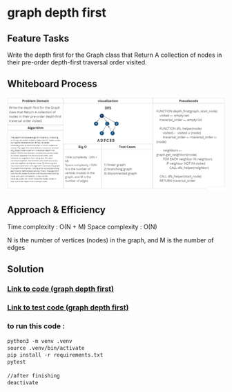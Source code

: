 # graph depth first

## Feature Tasks

Write the depth first for the Graph class that Return A collection of nodes in their pre-order depth-first traversal order visited.

## Whiteboard Process

![White board](./Capture_4.png)

## Approach & Efficiency

Time complexity : O(N + M)
Space complexity : O(N)

N is the number of vertices (nodes) in the graph, and M is the number of edges

## Solution

### [Link to code (graph depth first) ](./../graph/graph/graphdepthfirst.py)

### [Link to test code (graph depth first) ](./../graph/tests/test_graphdepthfirst.py)

### to run this code :
    python3 -m venv .venv
    source .venv/bin/activate
    pip install -r requirements.txt
    pytest

    //after finishing 
    deactivate


